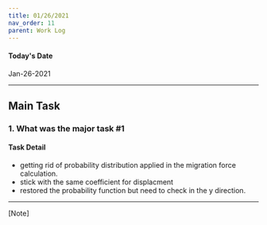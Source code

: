 ```yaml
---
title: 01/26/2021
nav_order: 11
parent: Work Log
---
```


#### Today's Date
Jan-26-2021

--------------------------------------------------------------------------------
## Main Task

### 1. What was the major task #1
#### Task Detail 
- getting rid of probability distribution applied in the migration force calculation.
- stick with the same coefficient for displacment 
- restored the probability function but need to check in the y direction. 
----------------------------------------------------------
[Note]
